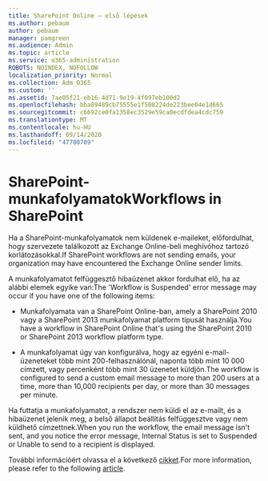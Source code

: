 ```yaml
---
title: SharePoint Online – első lépések
ms.author: pebaum
author: pebaum
manager: pamgreen
ms.audience: Admin
ms.topic: article
ms.service: o365-administration
ROBOTS: NOINDEX, NOFOLLOW
localization_priority: Normal
ms.collection: Adm_O365
ms.custom: ''
ms.assetid: 7ae05f21-eb16-4d71-9e19-4f097eb100d2
ms.openlocfilehash: bba89489cb75555e1f508224de223bee04e1d665
ms.sourcegitcommit: c6692ce0fa1358ec3529e59ca0ecdfdea4cdc759
ms.translationtype: MT
ms.contentlocale: hu-HU
ms.lasthandoff: 09/14/2020
ms.locfileid: "47700709"
---
```

# <a name="workflows-in-sharepoint"></a><span data-ttu-id="4fe88-102">SharePoint-munkafolyamatok</span><span class="sxs-lookup"><span data-stu-id="4fe88-102">Workflows in SharePoint</span></span>

<span data-ttu-id="4fe88-103">Ha a SharePoint-munkafolyamatok nem küldenek e-maileket, előfordulhat, hogy szervezete találkozott az Exchange Online-beli meghívóhoz tartozó korlátozásokkal.</span><span class="sxs-lookup"><span data-stu-id="4fe88-103">If SharePoint workflows are not sending emails, your organization may have encountered the Exchange Online sender limits.</span></span>

<span data-ttu-id="4fe88-104">A munkafolyamatot felfüggesztő hibaüzenet akkor fordulhat elő, ha az alábbi elemek egyike van:</span><span class="sxs-lookup"><span data-stu-id="4fe88-104">The 'Workflow is Suspended' error message may occur if you have one of the following items:</span></span>

- <span data-ttu-id="4fe88-105">Munkafolyamata van a SharePoint Online-ban, amely a SharePoint 2010 vagy a SharePoint 2013 munkafolyamat platform típusát használja.</span><span class="sxs-lookup"><span data-stu-id="4fe88-105">You have a workflow in SharePoint Online that's using the SharePoint 2010 or SharePoint 2013 workflow platform type.</span></span>

- <span data-ttu-id="4fe88-106">A munkafolyamat úgy van konfigurálva, hogy az egyéni e-mail-üzeneteket több mint 200-felhasználónál, naponta több mint 10 000 címzett, vagy percenként több mint 30 üzenetet küldjön.</span><span class="sxs-lookup"><span data-stu-id="4fe88-106">The workflow is configured to send a custom email message to more than 200 users at a time, more than 10,000 recipients per day, or more than 30 messages per minute.</span></span>

<span data-ttu-id="4fe88-107">Ha futtatja a munkafolyamatot, a rendszer nem küldi el az e-mailt, és a hibaüzenet jelenik meg, a belső állapot beállítás felfüggesztve vagy nem küldhető címzettnek.</span><span class="sxs-lookup"><span data-stu-id="4fe88-107">When you run the workflow, the email message isn't sent, and you notice the error message, Internal Status is set to Suspended or Unable to send to a recipient is displayed.</span></span>

<span data-ttu-id="4fe88-108">További információért olvassa el a következő [cikket](https://docs.microsoft.com/sharepoint/support/workflows/configured-workflow-fails-running).</span><span class="sxs-lookup"><span data-stu-id="4fe88-108">For more information, please refer to the following [article](https://docs.microsoft.com/sharepoint/support/workflows/configured-workflow-fails-running).</span></span>

